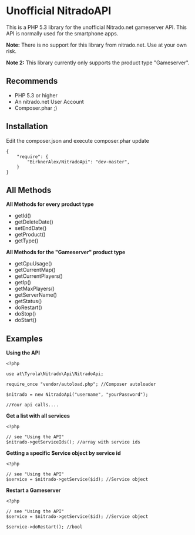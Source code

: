Unofficial NitradoAPI
=====================

This is a PHP 5.3 library for the unofficial Nitrado.net gameserver API. This API is normally used for the smartphone apps.

**Note:** There is no support for this library from nitrado.net. Use at your own risk.

**Note 2:** This library currently only supports the product type "Gameserver".

Recommends
---------

* PHP 5.3 or higher
* An nitrado.net User Account
* Composer.phar ;)

Installation
------------

Edit the composer.json and execute composer.phar update
```
{
    "require": {
        "BirknerAlex/NitradoApi": "dev-master",
    }
}
```

All Methods
-----------

**All Methods for every product type**

* getId()
* getDeleteDate()
* setEndDate()
* getProduct()
* getType()

**All Methods for the "Gameserver" product type**

* getCpuUsage()
* getCurrentMap()
* getCurrentPlayers()
* getIp()
* getMaxPlayers()
* getServerName()
* getStatus()
* doRestart()
* doStop()
* doStart()


Examples
--------

**Using the API**
```
<?php

use at\Tyrola\Nitrado\Api\NitradoApi;

require_once "vendor/autoload.php"; //Composer autoloader

$nitrado = new NitradoApi("username", "yourPassword");

//Your api calls....

```

**Get a list with all services**
```
<?php

// see "Using the API"
$nitrado->getServiceIds(); //array with service ids

```

**Getting a specific Service object by service id**
```
<?php

// see "Using the API"
$service = $nitrado->getService($id); //Service object

```

**Restart a Gameserver**
```
<?php

// see "Using the API"
$service = $nitrado->getService($id); //Service object

$service->doRestart(); //bool

```